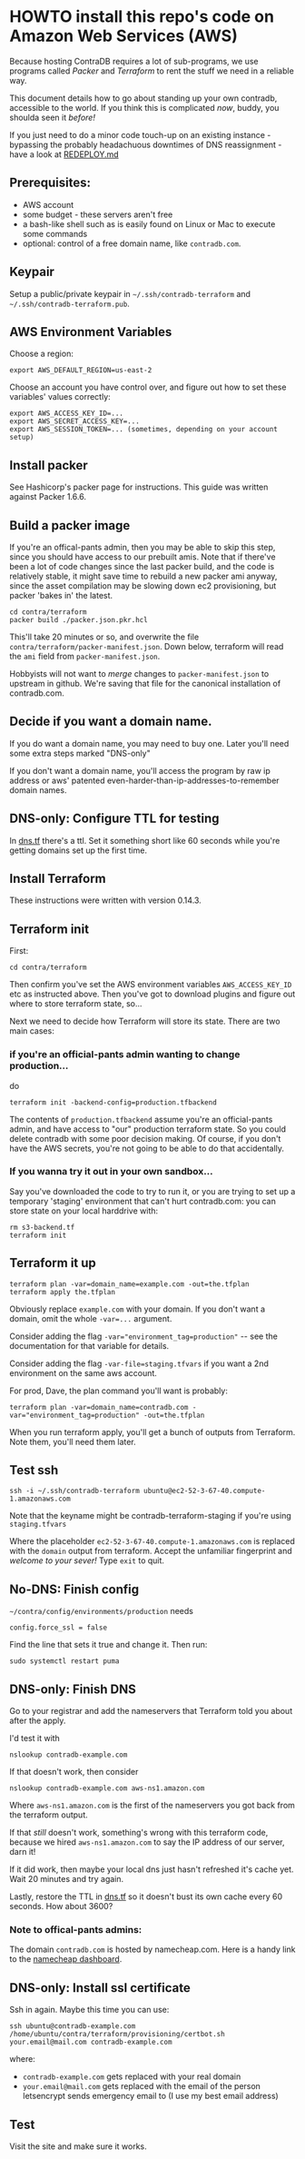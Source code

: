 # HOWTO install this repo's code on Amazon Web Services (AWS)

Because hosting ContraDB requires a lot of sub-programs, we use
programs called _Packer_ and _Terraform_ to rent the stuff we need in
a reliable way.

This document details how to go about standing up your own contradb,
accessible to the world. If you think this is complicated _now_,
buddy, you shoulda seen it _before!_

If you just need to do a minor code touch-up on an existing instance -
bypassing the probably headachuous downtimes of DNS reassignment -
have a look at [REDEPLOY.md](./REDEPLOY.md)

## Prerequisites:

- AWS account
- some budget - these servers aren't free
- a bash-like shell such as is easily found on Linux or Mac to execute some commands
- optional: control of a free domain name, like `contradb.com`.

## Keypair

Setup a public/private keypair in `~/.ssh/contradb-terraform` and `~/.ssh/contradb-terraform.pub`.

## AWS Environment Variables

Choose a region:

```
export AWS_DEFAULT_REGION=us-east-2
```

Choose an account you have control over, and figure out how to set these variables' values correctly:

```
export AWS_ACCESS_KEY_ID=...
export AWS_SECRET_ACCESS_KEY=...
export AWS_SESSION_TOKEN=... (sometimes, depending on your account setup)
```

## Install packer

See Hashicorp's packer page for instructions. This guide was written against Packer 1.6.6.

## Build a packer image

If you're an offical-pants admin, then you may be able to skip this
step, since you should have access to our prebuilt amis. Note that if
there've been a lot of code changes since the last packer build, and
the code is relatively stable, it might save time to rebuild a new
packer ami anyway, since the asset compilation may be slowing down ec2
provisioning, but packer 'bakes in' the latest.

```
cd contra/terraform
packer build ./packer.json.pkr.hcl
```

This'll take 20 minutes or so, and overwrite the file
`contra/terraform/packer-manifest.json`. Down below, terraform will
read the `ami` field from `packer-manifest.json`.

Hobbyists will not want to _merge_ changes to `packer-manifest.json`
to upstream in github. We're saving that file for the canonical
installation of contradb.com.

## Decide if you want a domain name.

If you do want a domain name, you may need to buy one. Later you'll need some extra steps marked "DNS-only"

If you don't want a domain name, you'll access the program by raw ip
address or aws' patented even-harder-than-ip-addresses-to-remember
domain names.

## DNS-only: Configure TTL for testing

In [dns.tf](dns.tf) there's a ttl. Set it something short like 60 seconds while you're getting domains set up the first time.

## Install Terraform

These instructions were written with version 0.14.3.

## Terraform init

First:

```
cd contra/terraform
```

Then confirm you've set the AWS environment variables `AWS_ACCESS_KEY_ID` etc as instructed above. Then you've got to download plugins and figure out where to store terraform state, so...

Next we need to decide how Terraform will store its state. There are two main cases:

### if you're an official-pants admin wanting to change production...

do

```
terraform init -backend-config=production.tfbackend
```

The contents of `production.tfbackend` assume you're an official-pants admin, and have access to "our" production terraform state. So you could delete contradb with some poor decision making. Of course, if you don't have the AWS secrets, you're not going to be able to do that accidentally.

### If you wanna try it out in your own sandbox...

Say you've downloaded the code to try to run it, or you are trying to
set up a temporary 'staging' environment that can't hurt contradb.com:
you can store state on your local harddrive with:

```
rm s3-backend.tf
terraform init
```

## Terraform it up

```
terraform plan -var=domain_name=example.com -out=the.tfplan
terraform apply the.tfplan
```

Obviously replace `example.com` with your domain. If you don't want a domain, omit the whole `-var=...` argument.

Consider adding the flag `-var="environment_tag=production"` -- see the documentation for that variable for details.

Consider adding the flag `-var-file=staging.tfvars` if you want a 2nd environment on the same aws account.

For prod, Dave, the plan command you'll want is probably:

```
terraform plan -var=domain_name=contradb.com -var="environment_tag=production" -out=the.tfplan
```

When you run terraform apply, you'll get a bunch of outputs from
Terraform. Note them, you'll need them later.

## Test ssh

```
ssh -i ~/.ssh/contradb-terraform ubuntu@ec2-52-3-67-40.compute-1.amazonaws.com
```

Note that the keyname might be contradb-terraform-staging if you're using `staging.tfvars`

Where the placeholder `ec2-52-3-67-40.compute-1.amazonaws.com` is
replaced with the `domain` output from terraform. Accept the
unfamiliar fingerprint and _welcome to your sever!_ Type `exit` to
quit.

## No-DNS: Finish config

`~/contra/config/environments/production` needs

```
config.force_ssl = false
```

Find the line that sets it true and change it. Then run:

```
sudo systemctl restart puma
```

## DNS-only: Finish DNS

Go to your registrar and add the nameservers that Terraform told you about after the apply.

I'd test it with

```
nslookup contradb-example.com
```

If that doesn't work, then consider

```
nslookup contradb-example.com aws-ns1.amazon.com
```

Where `aws-ns1.amazon.com` is the first of the nameservers you got
back from the terraform output.

If that _still_ doesn't work, something's wrong with this terraform
code, because we hired `aws-ns1.amazon.com` to say the IP address of
our server, darn it!

If it did work, then maybe your local dns just hasn't refreshed it's
cache yet. Wait 20 minutes and try again.

Lastly, restore the TTL in [dns.tf](dns.tf) so it doesn't bust its own cache
every 60 seconds. How about 3600?

### Note to offical-pants admins:

The domain `contradb.com` is hosted by namecheap.com. Here is a handy link
to the [namecheap dashboard](https://ap.www.namecheap.com/dashboard).

## DNS-only: Install ssl certificate

Ssh in again. Maybe this time you can use:

```
ssh ubuntu@contradb-example.com /home/ubuntu/contra/terraform/provisioning/certbot.sh your.email@mail.com contradb-example.com
```

where:

- `contradb-example.com` gets replaced with your real domain
- `your.email@mail.com` gets replaced with the email of the person letsencrypt sends emergency email to (I use my best email address)

## Test

Visit the site and make sure it works.

